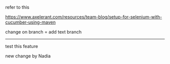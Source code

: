 refer to this

https://www.axelerant.com/resources/team-blog/setup-for-selenium-with-cucumber-using-maven

change on branch = add text branch

------------------
test this feature 

new change by Nadia
